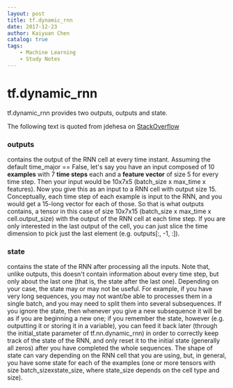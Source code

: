 ```yaml
---
layout: post
title: tf.dynamic_rnn
date: 2017-12-23
author: Kaiyuan Chen
catalog: true
tags:
    - Machine Learning
    - Study Notes
---
```


# tf.dynamic_rnn
tf.dynamic_rnn provides two outputs, outputs and state.

The following text is quoted from jdehesa on [StackOverflow](https://stackoverflow.com/questions/44162432/analysis-of-the-output-from-tf-nn-dynamic-rnn-tensorflow-function)

### outputs 
contains the output of the RNN cell at every time instant. Assuming the default time_major == False, let's say you have an input composed of 10 **examples** with 7 **time steps** each and a **feature vector** of size 5 for every time step. Then your input would be 10x7x5 (batch_size x max_time x features). Now you give this as an input to a RNN cell with output size 15. Conceptually, each time step of each example is input to the RNN, and you would get a 15-long vector for each of those. So that is what outputs contains, a tensor in this case of size 10x7x15 (batch_size x max_time x cell.output_size) with the output of the RNN cell at each time step. If you are only interested in the last output of the cell, you can just slice the time dimension to pick just the last element (e.g. outputs[:, -1, :]).

### state 
contains the state of the RNN after processing all the inputs. Note that, unlike outputs, this doesn't contain information about every time step, but only about the last one (that is, the state after the last one). Depending on your case, the state may or may not be useful. For example, if you have very long sequences, you may not want/be able to processes them in a single batch, and you may need to split them into several subsequences. If you ignore the state, then whenever you give a new subsequence it will be as if you are beginning a new one; if you remember the state, however (e.g. outputting it or storing it in a variable), you can feed it back later (through the initial_state parameter of tf.nn.dynamic_rnn) in order to correctly keep track of the state of the RNN, and only reset it to the initial state (generally all zeros) after you have completed the whole sequences. The shape of state can vary depending on the RNN cell that you are using, but, in general, you have some state for each of the examples (one or more tensors with size batch_sizexstate_size, where state_size depends on the cell type and size).

